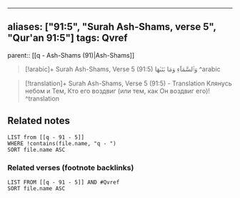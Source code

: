 
---
aliases: ["91:5", "Surah Ash-Shams, verse 5", "Qur'an 91:5"]
tags: Qvref
---

parent:: [[q - Ash-Shams (91)|Ash-Shams]]

> [!arabic]+ Surah Ash-Shams, Verse 5 (91:5)
> <span class="quran-arabic">وَٱلسَّمَآءِ وَمَا بَنَىٰهَا</span>
^arabic

> [!translation]+ Surah Ash-Shams, Verse 5 (91:5) - Translation
> Клянусь небом и Тем, Кто его воздвиг (или тем, как Он воздвиг его)!
^translation



## Related notes
```dataview
LIST from [[q - 91 - 5]]
WHERE !contains(file.name, "q - ")
SORT file.name ASC
```

### Related verses (footnote backlinks)
```dataview
LIST FROM [[q - 91 - 5]] AND #Qvref
SORT file.name ASC
```

